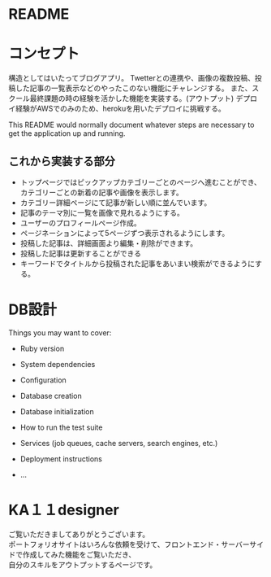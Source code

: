 # README

# コンセプト
構造としてはいたってブログアプリ。
Twetterとの連携や、画像の複数投稿、投稿した記事の一覧表示などのやったこのない機能にチャレンジする。
また、スクール最終課題の時の経験を活かした機能を実装する。(アウトプット)
デプロイ経験がAWSでのみのため、herokuを用いたデプロイに挑戦する。

This README would normally document whatever steps are necessary to get the
application up and running.

## これから実装する部分
* トップページではピックアップカテゴリーごとのページへ進むことができ、カテゴリーごとの新着の記事や画像を表示します。
* カテゴリー詳細ページにて記事が新しい順に並んでいます。
* 記事のテーマ別に一覧を画像で見れるようにする。
* ユーザーのプロフィールページ作成。
* ページネーションによって5ページずつ表示されるようにします。
* 投稿した記事は、詳細画面より編集・削除ができます。
* 投稿した記事は更新することができる
* キーワードでタイトルから投稿された記事をあいまい検索ができるようにする。

# DB設計
Things you may want to cover:

* Ruby version

* System dependencies

* Configuration

* Database creation

* Database initialization

* How to run the test suite

* Services (job queues, cache servers, search engines, etc.)

* Deployment instructions

* ...

# KA１１designer
ご覧いただきましてありがとうございます。
<br>ポートフォリオサイトはいろんな依頼を受けて、フロントエンド・サーバーサイドで作成してみた機能をご覧いただき、
<br>自分のスキルをアウトプットするページです。